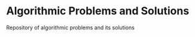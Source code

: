 Algorithmic Problems and Solutions
==================================

Repository of algorithmic problems and its solutions
